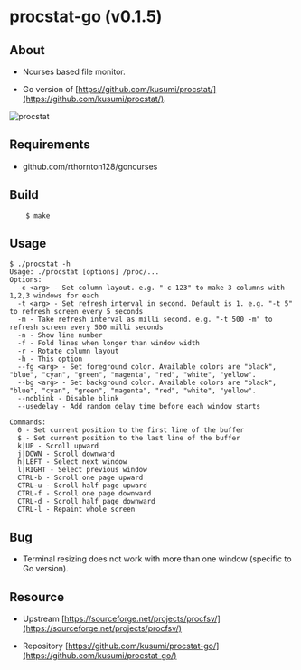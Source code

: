 procstat-go (v0.1.5)
========

## About

+ Ncurses based file monitor.

+ Go version of [https://github.com/kusumi/procstat/](https://github.com/kusumi/procstat/).

![procstat](https://a.fsdn.com/con/app/proj/procfsv/screenshots/318601.jpg/max/max/1)

## Requirements

+ github.com/rthornton128/goncurses

## Build

        $ make

## Usage

    $ ./procstat -h
    Usage: ./procstat [options] /proc/...
    Options:
      -c <arg> - Set column layout. e.g. "-c 123" to make 3 columns with 1,2,3 windows for each
      -t <arg> - Set refresh interval in second. Default is 1. e.g. "-t 5" to refresh screen every 5 seconds
      -m - Take refresh interval as milli second. e.g. "-t 500 -m" to refresh screen every 500 milli seconds
      -n - Show line number
      -f - Fold lines when longer than window width
      -r - Rotate column layout
      -h - This option
      --fg <arg> - Set foreground color. Available colors are "black", "blue", "cyan", "green", "magenta", "red", "white", "yellow".
      --bg <arg> - Set background color. Available colors are "black", "blue", "cyan", "green", "magenta", "red", "white", "yellow".
      --noblink - Disable blink
      --usedelay - Add random delay time before each window starts
    
    Commands:
      0 - Set current position to the first line of the buffer
      $ - Set current position to the last line of the buffer
      k|UP - Scroll upward
      j|DOWN - Scroll downward
      h|LEFT - Select next window
      l|RIGHT - Select previous window
      CTRL-b - Scroll one page upward
      CTRL-u - Scroll half page upward
      CTRL-f - Scroll one page downward
      CTRL-d - Scroll half page downward
      CTRL-l - Repaint whole screen

## Bug

+ Terminal resizing does not work with more than one window (specific to Go version).

## Resource

+ Upstream [https://sourceforge.net/projects/procfsv/](https://sourceforge.net/projects/procfsv/)

+ Repository [https://github.com/kusumi/procstat-go/](https://github.com/kusumi/procstat-go/)
